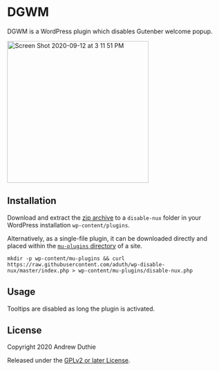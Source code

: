 # DGWM

DGWM is a WordPress plugin which disables Gutenber welcome popup.

<img width="327" alt="Screen Shot 2020-09-12 at 3 11 51 PM" src="https://user-images.githubusercontent.com/1779930/93003158-60290300-f50a-11ea-8ad0-40f414e64786.png">

## Installation

Download and extract the [zip archive](https://github.com/aduth/g-debugger/archive/master.zip) to a `disable-nux` folder in your WordPress installation `wp-content/plugins`.

Alternatively, as a single-file plugin, it can be downloaded directly and placed within the [`mu-plugins` directory](https://codex.wordpress.org/Must_Use_Plugins) of a site.

```
mkdir -p wp-content/mu-plugins && curl https://raw.githubusercontent.com/aduth/wp-disable-nux/master/index.php > wp-content/mu-plugins/disable-nux.php
```

## Usage

Tooltips are disabled as long the plugin is activated.

## License

Copyright 2020 Andrew Duthie

Released under the [GPLv2 or later License](https://www.gnu.org/licenses/gpl-2.0.html).
